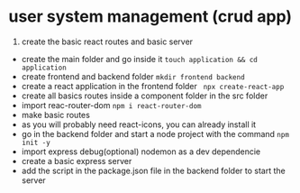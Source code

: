 # user system management (crud app)

1. create the basic react routes and basic server
* create the main folder and go inside it `touch application && cd application` 
* create frontend and backend folder `mkdir frontend backend`
* create a react application in the frontend folder ` npx create-react-app`
* create all basics routes inside a component folder in the src folder
* import reac-router-dom `npm i react-router-dom`
* make basic routes
* as you will probably need react-icons, you can already install it 
* go in the backend folder and start a node project with the command `npm init -y`
* import express debug(optional) nodemon as a dev dependencie
* create a basic express server
* add the script in the package.json file in the backend folder to start the server


